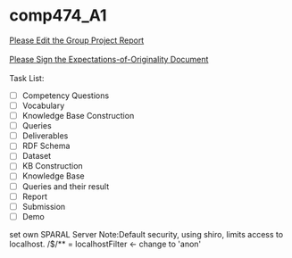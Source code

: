 # comp474_A1
[Please Edit the Group Project Report]()
</br>
</br>
[Please Sign the Expectations-of-Originality Document](https://drive.google.com/file/d/1BMJr71YPzzKaWNK9HbWsQfyomaepXmi7/view?usp=sharing)
</br>
</br>
Task List:</br>
- [ ] Competency Questions
- [ ] Vocabulary
- [ ] Knowledge Base Construction
- [ ] Queries
- [ ] Deliverables
- [ ] RDF Schema
- [ ] Dataset
- [ ] KB Construction
- [ ] Knowledge Base
- [ ] Queries and their result
- [ ] Report
- [ ] Submission
- [ ] Demo

set own SPARAL Server
Note:Default security, using shiro, limits access to localhost.  /$/** = localhostFilter <- change to 'anon'
